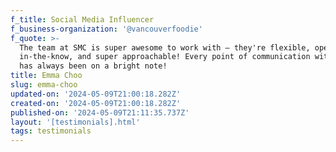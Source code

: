 ```yaml
---
f_title: Social Media Influencer
f_business-organization: '@vancouverfoodie'
f_quote: >-
  The team at SMC is super awesome to work with — they're flexible, open,
  in-the-know, and super approachable! Every point of communication with them
  has always been on a bright note!
title: Emma Choo
slug: emma-choo
updated-on: '2024-05-09T21:00:18.282Z'
created-on: '2024-05-09T21:00:18.282Z'
published-on: '2024-05-09T21:11:35.737Z'
layout: '[testimonials].html'
tags: testimonials
---
```



